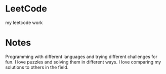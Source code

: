 # LeetCode
my leetcode work

# Notes
Programming with different languages and trying different challenges for fun. I love puzzles and solving them in different ways. I love comparing my solutions to others in the field.
